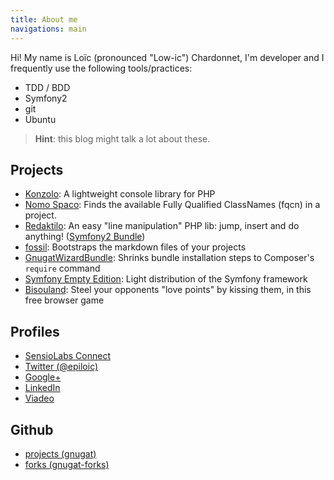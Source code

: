 ```yaml
---
title: About me
navigations: main
---
```


Hi! My name is Loïc (pronounced "Low-ic") Chardonnet, I'm developer and I
frequently use the following tools/practices:

* TDD / BDD
* Symfony2
* git
* Ubuntu

> **Hint**: this blog might talk a lot about these.

## Projects

* [Konzolo](https://github.com/gnugat/konzolo):
  A lightweight console library for PHP
* [Nomo Spaco](https://github.com/gnugat/nomo-spaco):
  Finds the available Fully Qualified ClassNames (fqcn) in a project.
* [Redaktilo](https://github.com/gnugat/redaktilo):
  An easy "line manipulation" PHP lib: jump, insert and do anything!
  ([Symfony2 Bundle](https://github.com/gnugat/redaktilo-bundle))
* [fossil](https://github.com/gnugat/fossil):
  Bootstraps the markdown files of your projects
* [GnugatWizardBundle](https://github.com/gnugat/GnugatWizardBundle):
  Shrinks bundle installation steps to Composer's `require` command
* [Symfony Empty Edition](https://github.com/gnugat/symfony-empty):
  Light distribution of the Symfony framework
* [Bisouland](http://bisouland.piwai.info/):
  Steel your opponents "love points" by kissing them, in this free browser game

## Profiles

* [SensioLabs Connect](https://connect.sensiolabs.com/profile/gnusat)
* [Twitter (@epiloic)](https://twitter.com/epiloic)
* [Google+](https://plus.google.com/u/1/+Lo%C3%AFcChardonnet/posts)
* [LinkedIn](http://www.linkedin.com/pub/lo%C3%AFc-chardonnet/1a/a92/124)
* [Viadeo](http://www.viadeo.com/profile/00214p4mlcspdnz2)

## Github

* [projects (gnugat)](https://github.com/gnugat)
* [forks (gnugat-forks)](https://github.com/organizations/gnugat-forks)
